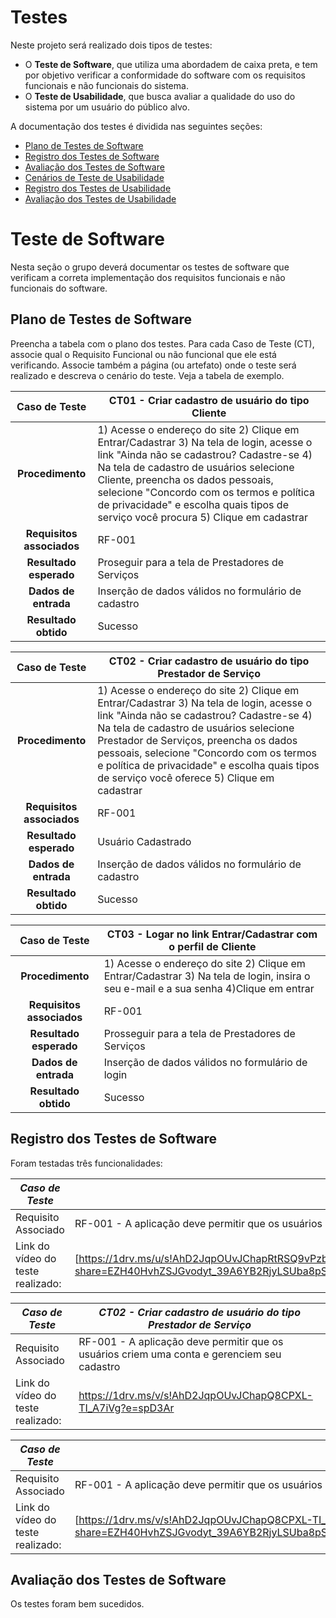 # Testes

Neste projeto será realizado dois tipos de testes:

 - O **Teste de Software**, que utiliza uma abordadem de caixa preta, e tem por objetivo verificar a conformidade do software com os requisitos funcionais e não funcionais do sistema.
 - O **Teste de Usabilidade**, que busca avaliar a qualidade do uso do sistema por um usuário do público alvo. 


A documentação dos testes é dividida nas seguintes seções:

 - [Plano de Testes de Software](#plano-de-testes-de-software)
 - [Registro dos Testes de Software](#registro-dos-testes-de-software)
 - [Avaliação dos Testes de Software](#avaliação-dos-testes-de-software)
 - [Cenários de Teste de Usabilidade](#cenários-de-teste-de-usabilidade)
 - [Registro dos Testes de Usabilidade](#registro-dos-testes-de-usabilidade)
 - [Avaliação dos Testes de Usabilidade](#avaliação-dos-testes-de-usabilidade)

# Teste de Software

Nesta seção o grupo deverá documentar os testes de software que verificam a correta implementação dos requisitos funcionais e não funcionais do software.

## Plano de Testes de Software

Preencha a tabela com o plano dos testes. Para cada Caso de Teste (CT), associe qual o Requisito Funcional ou não funcional que ele está verificando. Associe também a página (ou artefato) onde o teste será realizado e descreva o cenário do teste. Veja a tabela de exemplo.

**Caso de Teste** | **CT01 - Criar cadastro de usuário do tipo Cliente**
 :--------------: | ------------
**Procedimento**  | 1) Acesse o endereço do site 2) Clique em Entrar/Cadastrar 3) Na tela de login, acesse o link "Ainda não se cadastrou? Cadastre-se 4) Na tela de cadastro de usuários selecione Cliente, preencha os dados pessoais, selecione "Concordo com os termos e política de privacidade" e escolha quais tipos de serviço você procura 5) Clique em cadastrar
**Requisitos associados** | RF-001
**Resultado esperado** | Proseguir para a tela de Prestadores de Serviços
**Dados de entrada** | Inserção de dados válidos no formulário de cadastro
**Resultado obtido** | Sucesso

**Caso de Teste** | **CT02 - Criar cadastro de usuário do tipo Prestador de Serviço**
 :--------------: | ------------
**Procedimento**  | 1) Acesse o endereço do site 2) Clique em Entrar/Cadastrar 3) Na tela de login, acesse o link "Ainda não se cadastrou? Cadastre-se 4) Na tela de cadastro de usuários selecione Prestador de Serviços, preencha os dados pessoais, selecione "Concordo com os termos e política de privacidade" e escolha quais tipos de serviço você oferece 5) Clique em cadastrar 
**Requisitos associados** | RF-001
**Resultado esperado** | Usuário Cadastrado
**Dados de entrada** | Inserção de dados válidos no formulário de cadastro
**Resultado obtido** | Sucesso

**Caso de Teste** | **CT03 - Logar no link Entrar/Cadastrar com o perfil de Cliente**
 :--------------: | ------------
**Procedimento**  | 1) Acesse o endereço do site 2) Clique em Entrar/Cadastrar 3) Na tela de login, insira o seu e-mail e a sua senha 4)Clique em entrar    
**Requisitos associados** | RF-001
**Resultado esperado** | Prosseguir para a tela de Prestadores de Serviços
**Dados de entrada** | Inserção de dados válidos no formulário de login
**Resultado obtido** | Sucesso

## Registro dos Testes de Software

Foram testadas três funcionalidades:

|*Caso de Teste*                                 |*CT01 - Criar cadastro de usuário do tipo Cliente*                                         |
|---|---|
|Requisito Associado | RF-001 - A aplicação deve permitir que os usuários criem uma conta e gerenciem seu cadastro|
|Link do vídeo do teste realizado: | [https://1drv.ms/u/s!AhD2JqpOUvJChapRtRSQ9vPzbNLwGA?e=mxZs6t](https://sgapucminasbr-my.sharepoint.com/personal/1596617_sga_pucminas_br/_layouts/15/guestaccess.aspx?share=EZH40HvhZSJGvodyt_39A6YB2RjyLSUba8pSxdb3_13pbg&nav=eyJyZWZlcnJhbEluZm8iOnsicmVmZXJyYWxBcHAiOiJPbmVEcml2ZUZvckJ1c2luZXNzIiwicmVmZXJyYWxBcHBQbGF0Zm9ybSI6IldlYiIsInJlZmVycmFsTW9kZSI6InZpZXciLCJyZWZlcnJhbFZpZXciOiJNeUZpbGVzTGlua0NvcHkifX0&e=Q2P6qv)| 

|*Caso de Teste*                                 |*CT02 - Criar cadastro de usuário do tipo Prestador de Serviço*                                        |
|---|---|
|Requisito Associado | RF-001 - A aplicação deve permitir que os usuários criem uma conta e gerenciem seu cadastro|
|Link do vídeo do teste realizado: | [https://1drv.ms/v/s!AhD2JqpOUvJChapQ8CPXL-TI_A7iVg?e=spD3Ar ](https://sgapucminasbr-my.sharepoint.com/personal/1596617_sga_pucminas_br/_layouts/15/guestaccess.aspx?share=EVvZtzDQvc9JiFqyiCFHMVwBRHgsapyVvUGcCwQHJz066A&nav=eyJyZWZlcnJhbEluZm8iOnsicmVmZXJyYWxBcHAiOiJPbmVEcml2ZUZvckJ1c2luZXNzIiwicmVmZXJyYWxBcHBQbGF0Zm9ybSI6IldlYiIsInJlZmVycmFsTW9kZSI6InZpZXciLCJyZWZlcnJhbFZpZXciOiJNeUZpbGVzTGlua0NvcHkifX0&e=Efesqt)| 

|*Caso de Teste*                                 |*CT03 - Logar no link Entrar/Cadastrar com o perfil de Cliente*                                        |
|---|---|
|Requisito Associado | RF-001 - A aplicação deve permitir que os usuários criem uma conta e gerenciem seu cadastro|
|Link do vídeo do teste realizado: | [https://1drv.ms/v/s!AhD2JqpOUvJChapQ8CPXL-TI_A7iVg?e=spD3Ar](https://sgapucminasbr-my.sharepoint.com/personal/1596617_sga_pucminas_br/_layouts/15/guestaccess.aspx?share=EZH40HvhZSJGvodyt_39A6YB2RjyLSUba8pSxdb3_13pbg&nav=eyJyZWZlcnJhbEluZm8iOnsicmVmZXJyYWxBcHAiOiJPbmVEcml2ZUZvckJ1c2luZXNzIiwicmVmZXJyYWxBcHBQbGF0Zm9ybSI6IldlYiIsInJlZmVycmFsTW9kZSI6InZpZXciLCJyZWZlcnJhbFZpZXciOiJNeUZpbGVzTGlua0NvcHkifX0&e=Q2P6qv) | 

## Avaliação dos Testes de Software

Os testes foram bem sucedidos.


